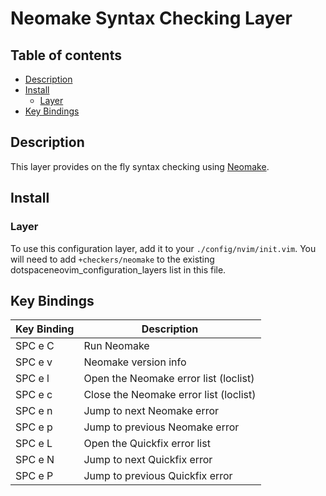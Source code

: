 # Neomake Syntax Checking Layer

## Table of contents

* [Description](#description)
* [Install](#install)
  * [Layer](#layer)
* [Key Bindings](#key-bindings)


## Description

This layer provides on the fly syntax checking using [Neomake](https://github.com/neomake/neomake).


## Install

### Layer

To use this configuration layer, add it to your `./config/nvim/init.vim`. You will need to add `+checkers/neomake` to the existing dotspaceneovim_configuration_layers list in this file.


## Key Bindings

| Key Binding | Description                                                    |
|-------------|----------------------------------------------------------------|
| SPC e C     | Run Neomake                                                    |
| SPC e v     | Neomake version info                                           |
| SPC e l     | Open the Neomake error list (loclist)                          |
| SPC e c     | Close the Neomake error list (loclist)                         |
| SPC e n     | Jump to next Neomake error                                     |
| SPC e p     | Jump to previous Neomake error                                 |
| SPC e L     | Open the Quickfix error list                                   |
| SPC e N     | Jump to next Quickfix error                                    |
| SPC e P     | Jump to previous Quickfix error                                |
